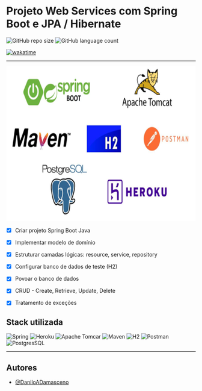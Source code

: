 
# Projeto Web Services com Spring Boot e JPA / Hibernate

![GitHub repo size](https://img.shields.io/github/repo-size/DaniloADamasceno/Web-Service-com-Spring-Boot-JPA-e-Hibernate?style=for-the-badge)
![GitHub language count](https://img.shields.io/github/languages/count/DaniloADamasceno/Web-Service-com-Spring-Boot-JPA-e-Hibernate?style=for-the-badge)


[![wakatime](https://wakatime.com/badge/user/e7f2e494-878d-4290-9a2b-cc473da48b8a/project/089b6faa-d3c9-4c87-90d4-c03f25586e57.svg)](https://wakatime.com/badge/user/e7f2e494-878d-4290-9a2b-cc473da48b8a/project/089b6faa-d3c9-4c87-90d4-c03f25586e57)

<hr>

![Imagem](https://github.com/DaniloADamasceno/Web-Service-com-Spring-Boot-JPA-e-Hibernate/blob/main/Imag2.png)


- [x] Criar projeto Spring Boot Java

- [x] Implementar modelo de domínio

- [x] Estruturar camadas lógicas: resource, service, repository

- [x] Configurar banco de dados de teste (H2)

- [x] Povoar o banco de dados

- [x] CRUD - Create, Retrieve, Update, Delete

- [x] Tratamento de exceções


## Stack utilizada




  ![Spring](https://img.shields.io/badge/spring-%236DB33F.svg?style=for-the-badge&logo=spring&logoColor=white) 
             ![Heroku](https://img.shields.io/badge/heroku-%23430098.svg?style=for-the-badge&logo=heroku&logoColor=white)
    ![Apache Tomcar](https://img.shields.io/badge/apache%20tomcat-%23F8DC75.svg?style=for-the-badge&logo=apache-tomcat&logoColor=black)
       ![Maven](https://img.shields.io/badge/Apache%20Maven-C71A36?style=for-the-badge&logo=Apache%20Maven&logoColor=white) 
                    ![H2](https://img.shields.io/badge/-H2%20DataBase-254987?style=for-the-badge&logo=Liferay&logoColor=1572B6)
         ![Postman](https://img.shields.io/badge/Postman-FF6C37?style=for-the-badge&logo=postman&logoColor=white) 
           ![PostgresSQL](https://img.shields.io/badge/postgres-%23316192.svg?style=for-the-badge&logo=postgresql&logoColor=white)


       

<hr>

## Autores

- [@DaniloADamasceno](https://github.com/DaniloADamasceno)

